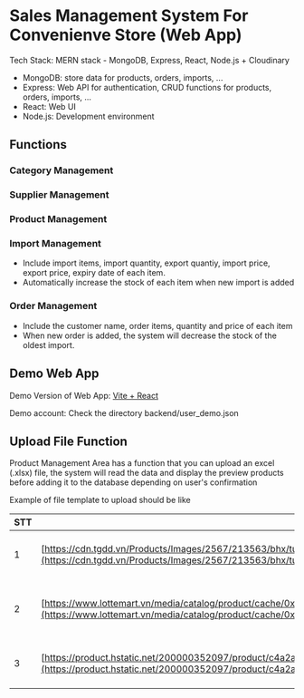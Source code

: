 # Sales Management System For Convenienve Store (Web App)

Tech Stack: MERN stack - MongoDB, Express, React, Node.js + Cloudinary

* MongoDB: store data for products, orders, imports, ...
* Express: Web API for authentication, CRUD functions for products, orders, imports, ...
* React: Web UI
* Node.js: Development environment

## Functions

### Category Management

### Supplier Management

### Product Management

### Import Management

* Include import items, import quantity, export quantiy, import price, export price, expiry date of each item.
* Automatically increase the stock of each item when new import is added

### Order Management

* Include the customer name, order items, quantity and price of each item
* When new order is added, the system will decrease the stock of the oldest import.

## Demo Web App

Demo Version of Web App: [Vite + React](https://mern-sales-management-ui.vercel.app/)

Demo account: Check the directory backend/user_demo.json

## Upload File Function

Product Management Area has a function that you can upload an excel (.xlsx) file, the system will read the data and display the preview products before adding it to the database depending on user's confirmation

Example of file template to upload should be like

| STT | HinhAnh                                                                                                                                                                                                                                                     | MaSP   | MaVach        | TenSanPham                                     | DonGia | DonVi | Ton | DinhMuc | GhiChu | DanhMuc                         |
| --- | ----------------------------------------------------------------------------------------------------------------------------------------------------------------------------------------------------------------------------------------------------------- | ------ | ------------- | ---------------------------------------------- | ------ | ----- | --- | ------- | ------ | ------------------------------- |
| 1   | [https://cdn.tgdd.vn/Products/Images/2567/213563/bhx/tuong-ot-chinsu-chai-500g-201911011615532253.jpg](https://cdn.tgdd.vn/Products/Images/2567/213563/bhx/tuong-ot-chinsu-chai-500g-201911011615532253.jpg)                                                   | SP0024 | 8936136161143 | Tương ớt Chinsu chai eo 500g                | 28000  | Chai  | 0   | 5       |        | Thực phẩm khô và chế biến |
| 2   | [https://www.lottemart.vn/media/catalog/product/cache/0x0/8/9/8936136163512-1.jpg.webp](https://www.lottemart.vn/media/catalog/product/cache/0x0/8/9/8936136163512-1.jpg.webp)                                                                                 | SP0025 | 8936136163512 | Nước Mắm Chinsu Hương Cá Hồi Chai 500ml | 55000  | Chai  | 0   | 5       |        | Thực phẩm khô và chế biến |
| 3   | [https://product.hstatic.net/200000352097/product/c4a2a09522c5707916fd5ab719ff3caa_426f492847954cb494ab12b6fc845faf_grande.png](https://product.hstatic.net/200000352097/product/c4a2a09522c5707916fd5ab719ff3caa_426f492847954cb494ab12b6fc845faf_grande.png) | SP0026 | 8935039500509 | Bột Ngọt Ajinomoto Gói 454g                 | 38000  | Gói  | 0   | 5       |        | Thực phẩm khô và chế biến |
